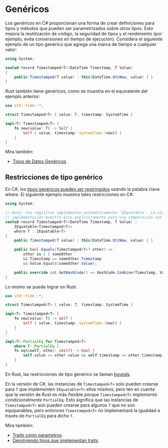 # Genéricos

Los genéricos en C# proporcionan una forma de crear definiciones para tipos y 
métodos que pueden ser parametrizados sobre otros tipos. Esto mejora la 
reutilización de código, la seguridad de tipos y el rendimiento (por ejemplo, 
evita conversiones en tiempo de ejecución). Considera el siguiente ejemplo de un
tipo genérico que agrega una marca de tiempo a cualquier valor:

```csharp
using System;

sealed record Timestamped<T>(DateTime Timestamp, T Value)
{
    public Timestamped(T value) : this(DateTime.UtcNow, value) { }
}
```

Rust también tiene genéricos, como se muestra en el equivalente del ejemplo 
anterior:

```rust
use std::time::*;

struct Timestamped<T> { value: T, timestamp: SystemTime }

impl<T> Timestamped<T> {
    fn new(value: T) -> Self {
        Self { value, timestamp: SystemTime::now() }
    }
}
```

Mira también:

- [Tipos de Datos Genéricos]

[Tipos de Datos Genéricos]: https://www.rustlang-es.org/rust-book-es/ch10-01-syntax.html

## Restricciones de tipo genérico

En C#, los [tipos genéricos pueden ser restringidos][type-constraints.cs] usando
la palabra clave where. El siguiente ejemplo muestra tales restricciones en C#:

```csharp
using System;

// Nota: los registros implementan automáticamente `IEquatable`. La siguiente
// implementación muestra esto explícitamente para una comparación con Rust.
sealed record Timestamped<T>(DateTime Timestamp, T Value) :
    IEquatable<Timestamped<T>>
    where T : IEquatable<T>
{
    public Timestamped(T value) : this(DateTime.UtcNow, value) { }

    public bool Equals(Timestamped<T>? other) =>
        other is { } someOther
        && Timestamp == someOther.Timestamp
        && Value.Equals(someOther.Value);

    public override int GetHashCode() => HashCode.Combine(Timestamp, Value);
}
```

Lo mismo se puede lograr en Rust:

```rust
use std::time::*;

struct Timestamped<T> { value: T, timestamp: SystemTime }

impl<T> Timestamped<T> {
    fn new(value: T) -> Self {
        Self { value, timestamp: SystemTime::now() }
    }
}

impl<T> PartialEq for Timestamped<T>
    where T: PartialEq {
    fn eq(&self, other: &Self) -> bool {
        self.value == other.value && self.timestamp == other.timestamp
    }
}
```

En Rust, las restricciones de tipo genérico se llaman [bounds][bounds.rs].

En la versión de C#, las instancias de `Timestamped<T>` solo pueden crearse para
`T` que implementen `IEquatable<T>` ellos mismos, pero ten en cuenta que la 
versión de Rust es más flexible porque `Timestamped<T>` 
_implementa condicionalmente_ `PartialEq`. Esto significa que las instancias de 
`Timestamped<T>` aún pueden crearse para algunos `T` que no son equiparables, 
pero entonces `Timestamped<T>` no implementará la igualdad a través de 
`PartialEq` para dicho `T`.

Mira también:

- [Traits como parametros]
- [Devolviendo tipos que implementan traits]

[type-constraints.cs]: https://learn.microsoft.com/es-es/dotnet/csharp/programming-guide/generics/constraints-on-type-parameters
[bounds.rs]: https://doc.rust-lang.org/rust-by-example/generics/bounds.html
[Traits como parametros]: https://www.rustlang-es.org/rust-book-es/ch10-02-traits.html#traits-como-parametros
[Devolviendo tipos que implementan traits]: https://www.rustlang-es.org/rust-book-es/ch10-02-traits.html#devolviendo-tipos-que-implementan-traits
